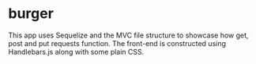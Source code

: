 # burger
This app uses Sequelize and the MVC file structure to showcase how get, post and put requests function. 
The front-end is constructed using Handlebars.js along with some plain CSS.
